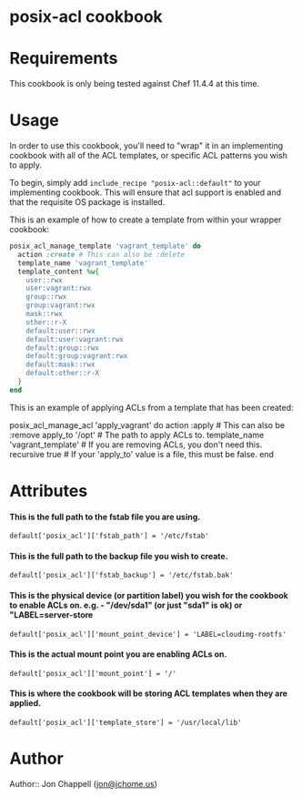 # posix-acl cookbook

# Requirements
This cookbook is only being tested against Chef 11.4.4 at this time.

# Usage
In order to use this cookbook, you'll need to "wrap" it in an implementing cookbook with all of the
ACL templates, or specific ACL patterns you wish to apply.

To begin, simply add ```include_recipe "posix-acl::default"``` to your implementing cookbook.  This
will ensure that acl support is enabled and that the requisite OS package is installed.

This is an example of how to create a template from within your wrapper cookbook:

```ruby
posix_acl_manage_template 'vagrant_template' do
  action :create # This can also be :delete
  template_name 'vagrant_template'
  template_content %w{
    user::rwx
    user:vagrant:rwx
    group::rwx
    group:vagrant:rwx
    mask::rwx
    other::r-X
    default:user::rwx
    default:user:vagrant:rwx
    default:group::rwx
    default:group:vagrant:rwx
    default:mask::rwx
    default:other::r-X
  }
end
```

This is an example of applying ACLs from a template that has been created:

posix_acl_manage_acl 'apply_vagrant' do
  action :apply  # This can also be :remove
  apply_to '/opt' # The path to apply ACLs to.
  template_name 'vagrant_template' # If you are removing ACLs, you don't need this.
  recursive true # If your 'apply_to' value is a file, this must be false.
end

# Attributes

#### This is the full path to the fstab file you are using.
```default['posix_acl']['fstab_path'] = '/etc/fstab'```
#### This is the full path to the backup file you wish to create.
```default['posix_acl']['fstab_backup'] = '/etc/fstab.bak'```
#### This is the physical device (or partition label) you wish for the cookbook to enable ACLs on. e.g. - "/dev/sda1" (or just "sda1" is ok) or "LABEL=server-store
```default['posix_acl']['mount_point_device'] = 'LABEL=cloudimg-rootfs'```
#### This is the actual mount point you are enabling ACLs on.
```default['posix_acl']['mount_point'] = '/'```
#### This is where the cookbook will be storing ACL templates when they are applied.
```default['posix_acl']['template_store'] = '/usr/local/lib'```

# Author

Author:: Jon Chappell (jon@jchome.us)
